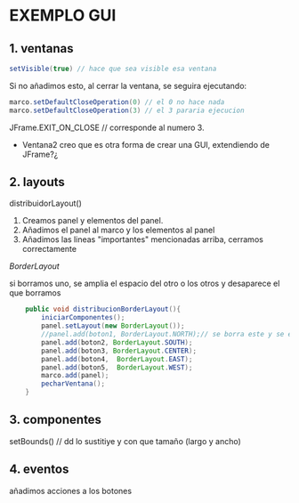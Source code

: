 # EXEMPLO GUI

## 1. ventanas

```java
setVisible(true) // hace que sea visible esa ventana
```

Si no añadimos esto, al cerrar la ventana, se seguira ejecutando:

```java
marco.setDefaultCloseOperation(0) // el 0 no hace nada
marco.setDefaultCloseOperation(3) // el 3 pararia ejecucion
```
JFrame.EXIT_ON_CLOSE // corresponde al numero 3.

* Ventana2 creo que es otra forma de crear una GUI, extendiendo de JFrame?¿

## 2. layouts

distribuidorLayout()
1. Creamos panel y elementos del panel. 
2. Añadimos el panel al marco y los elementos al panel
3. Añadimos las lineas "importantes" mencionadas arriba, cerramos correctamente



_BorderLayout_

si borramos uno, se amplia el espacio del otro o los otros y desaparece el que borramos

```java
    public void distribucionBorderLayout(){
        iniciarComponentes();
        panel.setLayout(new BorderLayout());
        //panel.add(boton1, BorderLayout.NORTH);// se borra este y se expanden los otros
        panel.add(boton2, BorderLayout.SOUTH);
        panel.add(boton3, BorderLayout.CENTER);
        panel.add(boton4,  BorderLayout.EAST);
        panel.add(boton5,  BorderLayout.WEST);
        marco.add(panel);
        pecharVentana();
    }
```

## 3. componentes

setBounds() // dd lo sustitiye y con que tamaño (largo y ancho)

## 4. eventos

añadimos acciones a los botones
